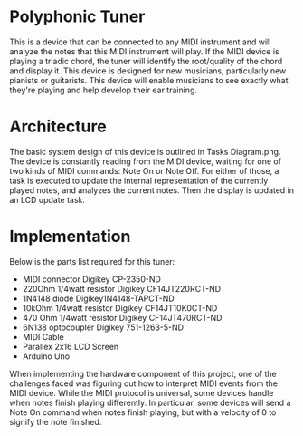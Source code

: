 Polyphonic Tuner
================

This is a device that can be connected to any MIDI instrument
and will analyze the notes that this MIDI instrument will
play.  If the MIDI device is playing a triadic chord, the tuner
will identify the root/quality of the chord and display it.
This device is designed for new musicians, particularly new 
pianists or guitarists.  This device will enable musicians to 
see exactly what they're playing and help develop their 
ear training.

Architecture
============

The basic system design of this device is outlined in 
Tasks Diagram.png.  The device is constantly reading from the
MIDI device, waiting for one of two kinds of MIDI commands:
Note On or Note Off.  For either of those, a task is executed
to update the internal representation of the currently played
notes, and analyzes the current notes.  Then the display is 
updated in an LCD update task.

Implementation
==============

Below is the parts list required for this tuner:
 * MIDI connector Digikey CP-2350-ND
 * 220Ohm 1/4watt resistor Digikey CF14JT220RCT-ND
 * 1N4148 diode Digikey1N4148-TAPCT-ND
 * 10kOhm 1/4watt resistor Digikey CF14JT10K0CT-ND
 * 470 Ohm 1/4watt resistor Digikey CF14JT470RCT-ND
 * 6N138 optocoupler Digikey 751-1263-5-ND
 * MIDI Cable
 * Parallex 2x16 LCD Screen
 * Arduino Uno

When implementing the hardware component of this project,
one of the challenges faced was figuring out how to interpret
MIDI events from the MIDI device.  While the MIDI protocol is
universal, some devices handle when notes finish playing differently.
In particular, some devices will send a Note On command when notes
finish playing, but with a velocity of 0 to signify the note 
finished.

